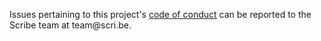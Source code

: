 Issues pertaining to this project's [code of conduct](https://github.com/scribe-org/Scribe-Desktop/blob/main/.github/CODE_OF_CONDUCT.md) can be reported to the Scribe team at team@scri<nolink>.be.
